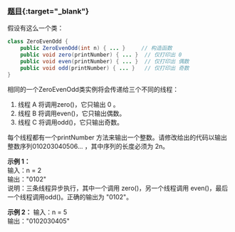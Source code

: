 ### [题目](https://leetcode-cn.com/problems/print-zero-even-odd/){:target="_blank"}

假设有这么一个类：

```java
class ZeroEvenOdd {
    public ZeroEvenOdd(int n) { ... }     // 构造函数
    public void zero(printNumber) { ... }  // 仅打印出 0
    public void even(printNumber) { ... }  // 仅打印出 偶数
    public void odd(printNumber) { ... }   // 仅打印出 奇数
}
```

相同的一个ZeroEvenOdd类实例将会传递给三个不同的线程：
1. 线程 A 将调用zero()，它只输出 0 。
2. 线程 B 将调用even()，它只输出偶数。
3. 线程 C 将调用odd()，它只输出奇数。

每个线程都有一个printNumber 方法来输出一个整数。请修改给出的代码以输出整数序列010203040506... ，其中序列的长度必须为 2n。



**示例 1：**  
输入：n = 2  
输出："0102"  
说明：三条线程异步执行，其中一个调用 zero()，另一个线程调用 even()，最后一个线程调用odd()。正确的输出为 "0102"。

**示例 2：**
输入：n = 5  
输出："0102030405"
